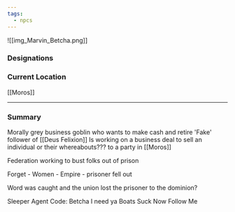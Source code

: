 ```yaml
---
tags:
  - npcs
---
```

![[img_Marvin_Betcha.png]]

### Designations


### Current Location
[[Moros]]

___
### Summary
Morally grey business goblin who wants to make cash and retire
'Fake' follower of [[Deus Felixion]]
Is working on a business deal to sell an individual or their whereabouts??? to a party in [[Moros]]

Federation
working to bust folks out of prison

Forget - Women - Empire - prisoner fell out

Word was caught and the union lost the prisoner to the dominion?

Sleeper Agent Code:
Betcha I need ya
Boats Suck Now Follow Me